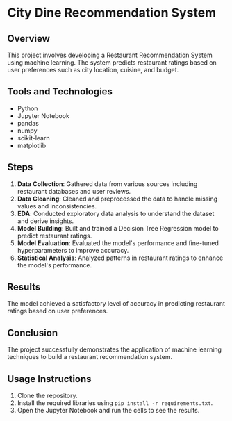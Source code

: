 # City Dine Recommendation System

## Overview
This project involves developing a Restaurant Recommendation System using machine learning. The system predicts restaurant ratings based on user preferences such as city location, cuisine, and budget.

## Tools and Technologies
- Python
- Jupyter Notebook
- pandas
- numpy
- scikit-learn
- matplotlib

## Steps
1. **Data Collection**: Gathered data from various sources including restaurant databases and user reviews.
2. **Data Cleaning**: Cleaned and preprocessed the data to handle missing values and inconsistencies.
3. **EDA**: Conducted exploratory data analysis to understand the dataset and derive insights.
4. **Model Building**: Built and trained a Decision Tree Regression model to predict restaurant ratings.
5. **Model Evaluation**: Evaluated the model's performance and fine-tuned hyperparameters to improve accuracy.
6. **Statistical Analysis**: Analyzed patterns in restaurant ratings to enhance the model's performance.

## Results
The model achieved a satisfactory level of accuracy in predicting restaurant ratings based on user preferences.

## Conclusion
The project successfully demonstrates the application of machine learning techniques to build a restaurant recommendation system.

## Usage Instructions
1. Clone the repository.
2. Install the required libraries using `pip install -r requirements.txt`.
3. Open the Jupyter Notebook and run the cells to see the results.
